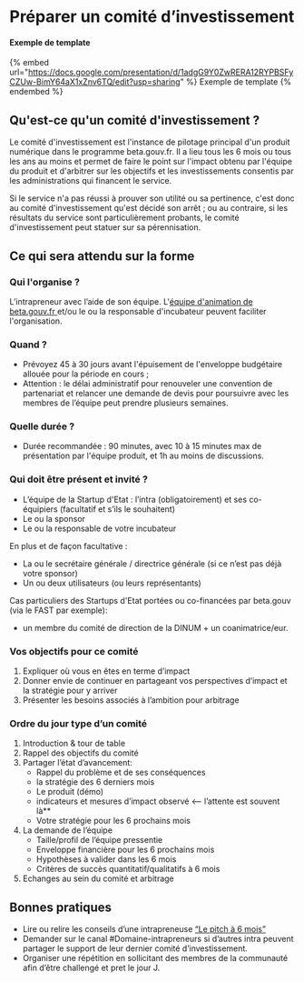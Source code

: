 # Préparer un comité d’investissement

#### Exemple de template

{% embed url="https://docs.google.com/presentation/d/1adgG9Y0ZwRERA12RYPBSFyCZUw-BimY64aX1xZnv6TQ/edit?usp=sharing" %}
Exemple de template
{% endembed %}

## Qu'est-ce qu'un comité d'investissement ?

Le comité d'investissement est l'instance de pilotage principal d'un produit numérique dans le programme beta.gouv.fr. Il a lieu tous les 6 mois ou tous les ans au moins et permet de faire le point sur l'impact obtenu par l'équipe du produit et d'arbitrer sur les objectifs et les investissements consentis par les administrations qui financent le service.

Si le service n'a pas réussi à prouver son utilité ou sa pertinence, c'est donc au comité d'investissement qu'est décidé son arrêt ; ou au contraire, si les résultats du service sont particulièrement probants, le comité d'investissement peut statuer sur sa pérennisation.

## Ce qui sera attendu sur la forme <a href="#ce-qui-sera-attendu-sur-la-forme" id="ce-qui-sera-attendu-sur-la-forme"></a>

### Qui l'organise ?

L’intrapreneur avec l’aide de son équipe. L'[équipe d'animation de beta.gouv.fr ](../../../travailler-a-beta-gouv/actions-transverses/equipe-danimation.md)et/ou le ou la responsable d'incubateur peuvent faciliter l'organisation.

### Quand ? <a href="#quand" id="quand"></a>

* Prévoyez 45 à 30 jours avant l'épuisement de l'enveloppe budgétaire allouée pour la période en cours ;
* Attention : le délai administratif pour renouveler une convention de partenariat et relancer une demande de devis pour poursuivre avec les membres de l’équipe peut prendre plusieurs semaines.

### Quelle durée ? <a href="#quelle-duree" id="quelle-duree"></a>

* Durée recommandée : 90 minutes, avec 10 à 15 minutes max de présentation par l'équipe produit, et 1h au moins de discussions.

### Qui doit être présent et invité ? <a href="#qui-doit-etre-present-et-invite" id="qui-doit-etre-present-et-invite"></a>

* L’équipe de la Startup d'Etat : l’intra (obligatoirement) et ses co-équipiers (facultatif et s’ils le souhaitent)
* Le ou la sponsor
* Le ou la responsable de votre incubateur

En plus et de façon facultative :

* La ou le secrétaire générale / directrice générale (si ce n’est pas déjà votre sponsor)
* Un ou deux utilisateurs (ou leurs représentants)

Cas particuliers des Startups d'Etat portées ou co-financées par beta.gouv (via le FAST par exemple):

* un membre du comité de direction de la DINUM + un coanimatrice/eur.

### Vos objectifs pour ce comité <a href="#vos-objectifs-pour-ce-comite" id="vos-objectifs-pour-ce-comite"></a>

1. Expliquer où vous en êtes en terme d’impact
2. Donner envie de continuer en partageant vos perspectives d’impact et la stratégie pour y arriver
3. Présenter les besoins associés à l’ambition pour arbitrage

### Ordre du jour type d’un comité <a href="#ordre-du-jour-type-dun-comite" id="ordre-du-jour-type-dun-comite"></a>

1. Introduction & tour de table
2. Rappel des objectifs du comité
3. Partager l’état d’avancement:
   * Rappel du problème et de ses conséquences
   * la stratégie des 6 derniers mois
   * Le produit (démo)
   * indicateurs et mesures d’impact observé <-- l’attente est souvent là\*\*
   * Votre stratégie pour les 6 prochains mois
4. La demande de l’équipe
   * Taille/profil de l’équipe pressentie
   * Enveloppe financière pour les 6 prochains mois
   * Hypothèses à valider dans les 6 mois
   * Critères de succès quantitatif/qualitatifs à 6 mois
5. Echanges au sein du comité et arbitrage

## Bonnes pratiques <a href="#bonnes-pratiques" id="bonnes-pratiques"></a>

* Lire ou relire les conseils d’une intrapreneuse [“Le pitch à 6 mois”](https://blog.beta.gouv.fr/mtes/2018/10/05/le-pitch-a-6-mois/)​
* Demander sur le canal #Domaine-intrapreneurs si d’autres intra peuvent partager le support de leur dernier comité d’investissement.
* Organiser une répétition en sollicitant des membres de la communauté afin d’être challengé et pret le jour J.
